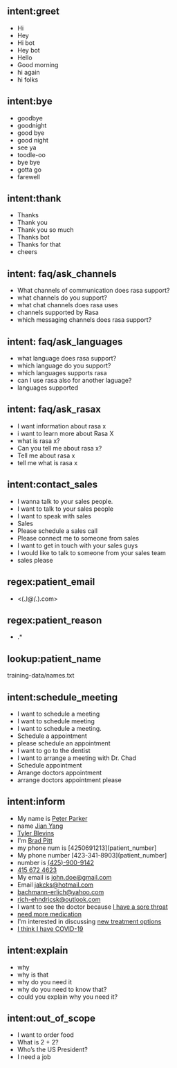 ## intent:greet
- Hi
- Hey
- Hi bot
- Hey bot
- Hello
- Good morning
- hi again
- hi folks

## intent:bye
- goodbye
- goodnight
- good bye
- good night
- see ya
- toodle-oo
- bye bye
- gotta go
- farewell

## intent:thank
- Thanks
- Thank you
- Thank you so much
- Thanks bot
- Thanks for that
- cheers

## intent: faq/ask_channels
- What channels of communication does rasa support?
- what channels do you support?
- what chat channels does rasa uses
- channels supported by Rasa
- which messaging channels does rasa support?

## intent: faq/ask_languages
- what language does rasa support?
- which language do you support?
- which languages supports rasa
- can I use rasa also for another laguage?
- languages supported

## intent: faq/ask_rasax
- I want information about rasa x
- i want to learn more about Rasa X
- what is rasa x?
- Can you tell me about rasa x?
- Tell me about rasa x
- tell me what is rasa x

## intent:contact_sales
- I wanna talk to your sales people.
- I want to talk to your sales people
- I want to speak with sales
- Sales
- Please schedule a sales call
- Please connect me to someone from sales
- I want to get in touch with your sales guys
- I would like to talk to someone from your sales team
- sales please

## regex:patient_email
- \<(.*)@(.*).com\>

## regex:patient_reason
- .*

## lookup:patient_name
training-data/names.txt

## intent:schedule_meeting
- I want to schedule a meeting
- I want to schedule meeting
- I want to schedule a meeting.
- Schedule a appointment
- please schedule an appointment
- I want to go to the dentist
- I want to arrange a meeting with Dr. Chad
- Schedule appointment
- Arrange doctors appointment
- arrange doctors appointment please


## intent:inform
- My name is [Peter Parker](patient_name)
- name [Jian Yang](patient_name)
- [Tyler Blevins](patient_name)
- I'm [Brad Pitt](patient_name)
- my phone num is [4250691213](patient_number]
- My phone number [423-341-8903](patient_number]
- number is [(425)-900-9142](patient_number)
- [415 672 4623](patient_number)
- My email is [john.doe@gmail.com](patient_email)
- Email [jakcks@hotmail.com](patient_email)
- [bachmann-erlich@yahoo.com](patient_email)
- [rich-ehndricsk@outlook.com](patient_email)
- I want to see the doctor because [I have a sore throat](patient_reason)
- [need more medication](patient_reason)
- I'm interested in discussing [new treatment options](patient_reason)
- [I think I have COVID-19](patient_reason)


## intent:explain
- why
- why is that
- why do you need it
- why do you need to know that?
- could you explain why you need it?

## intent:out_of_scope
- I want to order food
- What is 2 + 2?
- Who’s the US President?
- I need a job
